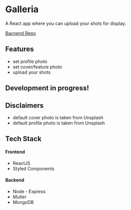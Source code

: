 <h1>Galleria</h1>
A React app where you can upload your shots for display.

<a href="https://github.com/ilakshay14/react-galleria-backend">Bacnend Repo</a>

<h2>Features</h2>
<ul>
    <li>set profile photo</li>
    <li>set cover/feature photo</li>
    <li>upload your shots</li>
</ul>

<h2>Development in progress!</h2>

<h2>Disclaimers</h2>
<ul>
    <li>default cover photo is taken from Unsplash</li>
    <li>default profile photo is taken from Unsplash</li>
</ul>

<h2>Tech Stack</h2>
<h4>Frontend</h4>
<ul>
    <li>ReactJS</li>
    <li>Styled Components</li>
</ul>

<h4>Backend</h4>
<ul>
    <li>Node - Express</li>
    <li>Multer</li>
    <li>MongoDB</li>
</ul>